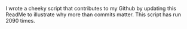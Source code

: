 I wrote a cheeky script that contributes to my Github by updating this ReadMe to illustrate why more than commits matter. This script has run 2090 times.